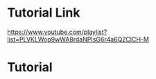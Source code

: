 # Tutorial Link
https://www.youtube.com/playlist?list=PLVKLWop9wWA8rdaNPIsG6r4a6QZClCH-M

# Tutorial

